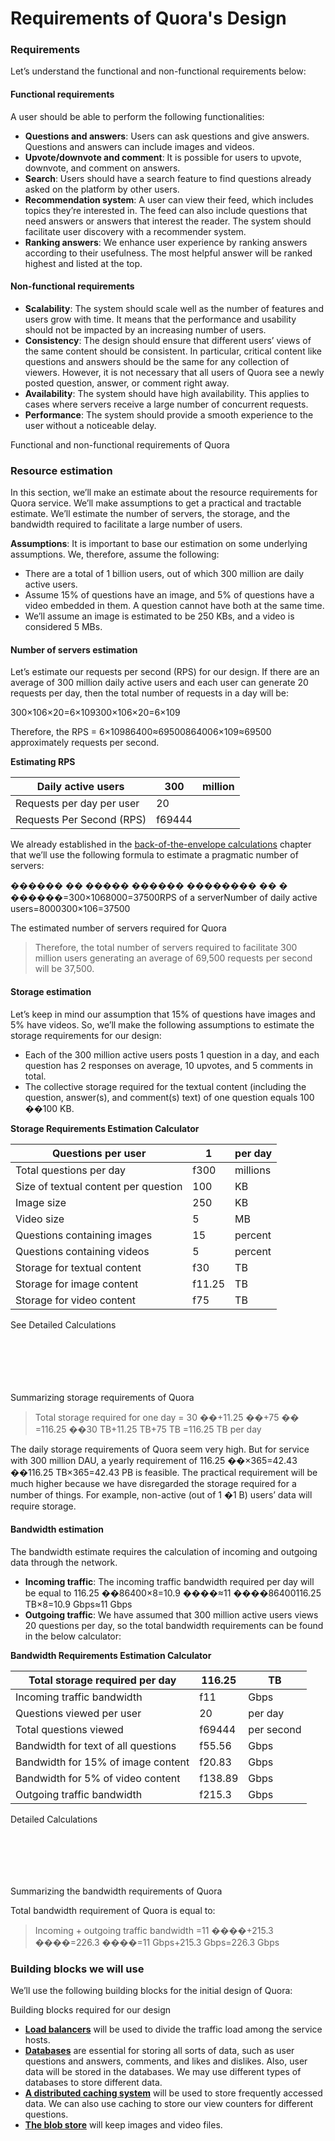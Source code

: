 # Requirements of Quora's Design

### Requirements <a href="#requirements-0" id="requirements-0"></a>

Let’s understand the functional and non-functional requirements below:

#### Functional requirements <a href="#functional-requirements-1" id="functional-requirements-1"></a>

A user should be able to perform the following functionalities:

* **Questions and answers**: Users can ask questions and give answers. Questions and answers can include images and videos.
* **Upvote/downvote and comment**: It is possible for users to upvote, downvote, and comment on answers.
* **Search**: Users should have a search feature to find questions already asked on the platform by other users.
* **Recommendation system**: A user can view their feed, which includes topics they’re interested in. The feed can also include questions that need answers or answers that interest the reader. The system should facilitate user discovery with a recommender system.
* **Ranking answers**: We enhance user experience by ranking answers according to their usefulness. The most helpful answer will be ranked highest and listed at the top.

#### Non-functional requirements <a href="#non-functional-requirements-2" id="non-functional-requirements-2"></a>

* **Scalability**: The system should scale well as the number of features and users grow with time. It means that the performance and usability should not be impacted by an increasing number of users.
* **Consistency**: The design should ensure that different users’ views of the same content should be consistent. In particular, critical content like questions and answers should be the same for any collection of viewers. However, it is not necessary that all users of Quora see a newly posted question, answer, or comment right away.
* **Availability**: The system should have high availability. This applies to cases where servers receive a large number of concurrent requests.
* **Performance**: The system should provide a smooth experience to the user without a noticeable delay.

Functional and non-functional requirements of Quora

### Resource estimation <a href="#resource-estimation-0" id="resource-estimation-0"></a>

In this section, we’ll make an estimate about the resource requirements for Quora service. We’ll make assumptions to get a practical and tractable estimate. We’ll estimate the number of servers, the storage, and the bandwidth required to facilitate a large number of users.

**Assumptions**: It is important to base our estimation on some underlying assumptions. We, therefore, assume the following:

* There are a total of 1 billion users, out of which 300 million are daily active users.
* Assume 15% of questions have an image, and 5% of questions have a video embedded in them. A question cannot have both at the same time.
* We’ll assume an image is estimated to be 250 KBs, and a video is considered 5 MBs.

#### Number of servers estimation <a href="#number-of-servers-estimation-1" id="number-of-servers-estimation-1"></a>

Let’s estimate our requests per second (RPS) for our design. If there are an average of 300 million daily active users and each user can generate 20 requests per day, then the total number of requests in a day will be:

300×106×20=6×109300×106×20=6×109

Therefore, the RPS = 6×10986400≈69500864006×109​≈69500 approximately requests per second.

**Estimating RPS**

| Daily active users        | 300    | million |
| ------------------------- | ------ | ------- |
| Requests per day per user | 20     |         |
| Requests Per Second (RPS) | f69444 |         |

We already established in the [back-of-the-envelope calculations](https://www.educative.io/collection/page/10370001/4941429335392256/5711642666467328) chapter that we’ll use the following formula to estimate a pragmatic number of servers:

������ �� ����� ������ �������� �� � ������=300×1068000=37500RPS of a serverNumber of daily active users​=8000300×106​=37500

The estimated number of servers required for Quora

> Therefore, the total number of servers required to facilitate 300 million users generating an average of 69,500 requests per second will be 37,500.

#### Storage estimation <a href="#storage-estimation-0" id="storage-estimation-0"></a>

Let’s keep in mind our assumption that 15% of questions have images and 5% have videos. So, we’ll make the following assumptions to estimate the storage requirements for our design:

* Each of the 300 million active users posts 1 question in a day, and each question has 2 responses on average, 10 upvotes, and 5 comments in total.
* The collective storage required for the textual content (including the question, answer(s), and comment(s) text) of one question equals 100 ��100 KB.

**Storage Requirements Estimation Calculator**

| Questions per user                   | 1      | per day  |
| ------------------------------------ | ------ | -------- |
| Total questions per day              | f300   | millions |
| Size of textual content per question | 100    | KB       |
| Image size                           | 250    | KB       |
| Video size                           | 5      | MB       |
| Questions containing images          | 15     | percent  |
| Questions containing videos          | 5      | percent  |
| Storage for textual content          | f30    | TB       |
| Storage for image content            | f11.25 | TB       |
| Storage for video content            | f75    | TB       |

See Detailed Calculations![](data:image/svg+xml;base64,PHN2ZyB3aWR0aD0iNzEyIiBoZWlnaHQ9IjE0MSIgeG1sbnM9Imh0dHA6Ly93d3cudzMub3JnLzIwMDAvc3ZnIiB2ZXJzaW9uPSIxLjEiLz4=)Summarizing storage requirements of Quora

> Total storage required for one day = 30 ��+11.25 ��+75 �� =116.25 ��30 TB+11.25 TB+75 TB =116.25 TB per day

The daily storage requirements of Quora seem very high. But for service with 300 million DAU, a yearly requirement of 116.25 ��×365=42.43 ��116.25 TB×365=42.43 PB is feasible. The practical requirement will be much higher because we have disregarded the storage required for a number of things. For example, non-active (out of 1 �1 B) users’ data will require storage.

#### Bandwidth estimation <a href="#bandwidth-estimation-0" id="bandwidth-estimation-0"></a>

The bandwidth estimate requires the calculation of incoming and outgoing data through the network.

* **Incoming traffic**: The incoming traffic bandwidth required per day will be equal to 116.25 ��86400×8=10.9 ����≈11 ����86400116.25 TB​×8=10.9 Gbps≈11 Gbps
* **Outgoing traffic**: We have assumed that 300 million active users views 20 questions per day, so the total bandwidth requirements can be found in the below calculator:

**Bandwidth Requirements Estimation Calculator**

| Total storage required per day      | 116.25  | TB         |
| ----------------------------------- | ------- | ---------- |
| Incoming traffic bandwidth          | f11     | Gbps       |
| Questions viewed per user           | 20      | per day    |
| Total questions viewed              | f69444  | per second |
| Bandwidth for text of all questions | f55.56  | Gbps       |
| Bandwidth for 15% of image content  | f20.83  | Gbps       |
| Bandwidth for 5% of video content   | f138.89 | Gbps       |
| Outgoing traffic bandwidth          | f215.3  | Gbps       |

Detailed Calculations![](data:image/svg+xml;base64,PHN2ZyB3aWR0aD0iOTQxIiBoZWlnaHQ9IjE4NCIgeG1sbnM9Imh0dHA6Ly93d3cudzMub3JnLzIwMDAvc3ZnIiB2ZXJzaW9uPSIxLjEiLz4=)Summarizing the bandwidth requirements of Quora

Total bandwidth requirement of Quora is equal to:

> Incoming + outgoing traffic bandwidth =11 ����+215.3 ����=226.3 ����=11 Gbps+215.3 Gbps=226.3 Gbps

### Building blocks we will use <a href="#building-blocks-we-will-use-0" id="building-blocks-we-will-use-0"></a>

We’ll use the following building blocks for the initial design of Quora:

Building blocks required for our design

* [**Load balancers**](https://www.educative.io/collection/page/10370001/4941429335392256/4521972679049216) will be used to divide the traffic load among the service hosts.
* [**Databases**](https://www.educative.io/collection/page/10370001/4941429335392256/4901035478351872) are essential for storing all sorts of data, such as user questions and answers, comments, and likes and dislikes. Also, user data will be stored in the databases. We may use different types of databases to store different data.
* [**A distributed caching system**](https://www.educative.io/collection/page/10370001/4941429335392256/5053577315221504) will be used to store frequently accessed data. We can also use caching to store our view counters for different questions.
* [**The blob store**](https://www.educative.io/collection/page/10370001/4941429335392256/4862646238576640) will keep images and video files.
